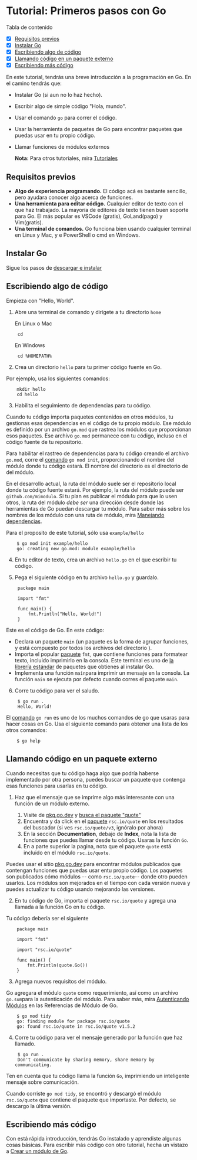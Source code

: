 # Tutorial: Primeros pasos con Go

Tabla de contenido

- [x] [Requisitos previos](#requisitos-previos)
- [x] [Instalar Go](#instalar-go)
- [x] [Escribiendo algo de código](#escribiendo-algo-de-código)
- [x] [Llamando código en un paquete externo](#llamando-código-en-un-paquete-externo)
- [x] [Escribiendo más código](#escribiendo-más-código)

En este tutorial, tendrás una breve introducción a la programación en Go. En el camino tendrás que:

- Instalar Go (si aun no lo haz hecho).
- Escribir algo de simple código "Hola, mundo".
- Usar el comando `go` para correr el código.
- Usar la herramienta de paquetes de Go para encontrar paquetes que puedas usar en tu propio código.
- Llamar funciones de módulos externos

   **Nota:** Para otros tutoriales, mira [Tutoriales](../DOC.md#primeros-pasos)

## Requisitos previos

- **Algo de experiencia programando.** El código acá es bastante sencillo, pero ayudara conocer algo acerca de funciones.
- **Una herramienta para editar código.** Cualquier editor de texto con el que haz trabajado. La mayoría de editores de texto tienen buen soporte para Go. El más popular es VSCode (gratis), GoLand(pago) y Vim(gratis).
- **Una terminal de comandos.** Go  funciona bien usando cualquier terminal en Linux y Mac, y e PowerShell o cmd en Windows.

## Instalar Go

Sigue los pasos de [descargar e instalar](../1.Instalando_Go/README.md)

## Escribiendo algo de código

Empieza con "Hello, World".

1. Abre una terminal de comando y dirígete a tu directorio `home`

    En Linux o Mac

        cd

    En Windows

        cd %HOMEPATH%

2. Crea un directorio `hello` para tu primer código fuente en Go.

Por ejemplo, usa los siguientes comandos:

        mkdir hello
        cd hello

3. Habilita el seguimiento de dependencias para tu código.

Cuando tu código importa paquetes contenidos en otros módulos, tu gestionas esas dependencias en el código de tu propio módulo. Ese módulo es definido por un archivo `go.mod` que rastrea los módulos que proporcionan esos paquetes. Ese archivo `go.mod` permanece con tu código, incluso en el código fuente de tu repositorio.

Para habilitar el rastreo de dependencias para tu código creando el archivo `go.mod`, corre el [comando](https://go.dev/ref/mod#go-mod-init) `go mod init`, proporcionando el nombre del módulo donde tu código estará. El nombre del directorio es el directorio de del módulo.

En el desarrollo actual, la ruta del módulo suele ser el repositorio local donde tu código fuente estará. Por ejemplo, la ruta del módulo puede ser `github.com/mimodulo`. Si tu plan es publicar el módulo para que lo usen otros, la ruta del módulo *debe ser* una dirección desde donde las herramientas de Go puedan descargar tu módulo. Para saber más sobre los nombres de los módulo con una ruta de módulo, mira [Manejando dependencias](https://go.dev/doc/modules/managing-dependencies#naming_module).

Para el proposito de este tutorial, sólo usa `example/hello`

        $ go mod init example/hello
        go: creating new go.mod: module example/hello

4. En tu editor de texto, crea un archivo `hello.go` en el que escribir tu código.

5. Pega el siguiente código en tu archivo `hello.go` y guardalo.

        package main

        import "fmt"

        func main() {
            fmt.Println("Hello, World!")
        }

Este es el código de Go. En este código:

- Declara un paquete `main` (un paquete es la forma de agrupar funciones, y está compuesto por todos los archivos del directorio ).
- Importa el popular [paquete](https://pkg.go.dev/fmt/) `fmt`, que contiene funciones para formatear texto, incluido imprimirlo en la consola. Este terminal es uno de [la librería estándar](https://pkg.go.dev/std) de paquetes que obtienes al instalar Go.
- Implementa una función `main`para imprimir un mensaje en la consola. La función `main` se ejecuta por defecto cuando corres el paquete `main`.

6. Corre tu código para ver el saludo.

        $ go run .
        Hello, World!

El [comando](https://pkg.go.dev/cmd/go#hdr-Compile_and_run_Go_program) `go run` es uno de los muchos comandos de go que usaras para hacer cosas en Go. Usa el siguiente comando para obtener una lista de los otros comandos:

        $ go help

## Llamando código en un paquete externo

Cuando necesitas que tu código haga algo que podría haberse implementado por otra persona, puedes buscar un paquete que contenga esas funciones para usarlas en tu código.

1. Haz que el mensaje que se imprime algo más interesante con una función de un módulo externo.

    1. Visite de [pkg.go.dev](pkg.go.dev) y [busca el paquete "quote"](https://pkg.go.dev/search?q=quote)
    2. Encuentra y da click en el [paquete](https://pkg.go.dev/rsc.io/quote) `rsc.io/quote` en los resultados del buscador (si ves `rsc.io/quote/v3`, ignóralo por ahora)
    3. En la sección **Documentation**, debajo de **Index**, nota la lista de funciones que puedes llamar desde tu código. Usaras la función `Go`.
    4. En a parte superior la pagina, nota que el paquete `quote` está incluido en el módulo `rsc.io/quote`.

Puedes usar el sitio [pkg.go.dev](pkg.go.dev) para encontrar módulos publicados que contengan funciones que puedas usar entu propio código. Los paquetes son publicados cómo módulos -- como `rsc.io/quote`-- donde otro pueden usarlos. Los módulos son mejorados en el tiempo con cada versión nueva y puedes actualizar tu código usando mejorando las versiones.

2. En tu código de Go, importa el paquete `rsc.io/quote` y agrega una llamada a la función Go en tu código.

Tu código debería ser el siguiente

        package main

        import "fmt"

        import "rsc.io/quote"

        func main() {
            fmt.Println(quote.Go())
        }

3. Agrega nuevos requisitos del módulo.

Go agregara el módulo `quote` como requerimiento, así como un archivo `go.sum`para la autenticación del módulo. Para saber más, mira [Autenticando Módulos](https://go.dev/ref/mod#authenticating) en las Referencias de Módulo de Go.

        $ go mod tidy
        go: finding module for package rsc.io/quote
        go: found rsc.io/quote in rsc.io/quote v1.5.2

4. Corre tu código para ver el mensaje generado por la función que haz llamado.

        $ go run .
        Don't communicate by sharing memory, share memory by communicating.

Ten en cuenta que tu código llama la función `Go`, imprimiendo un inteligente mensaje sobre comunicación.

Cuando corriste `go mod tidy`, se encontró y descargó el módulo `rsc.io/quote` que contiene el paquete que importaste. Por defecto, se descargo la última versión.

## Escribiendo más código

Con está rápida introducción, tendrás Go instalado y aprendiste algunas cosas básicas. Para escribir más código con otro tutorial, hecha un vistazo a [Crear un módulo de Go](../tutorial/1.Tutorial-Create_a_Go_module/README.md).